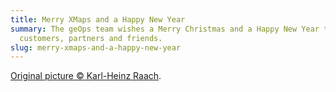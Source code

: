 ```yaml
---
title: Merry XMaps and a Happy New Year
summary: The geOps team wishes a Merry Christmas and a Happy New Year to all
  customers, partners and friends.
slug: merry-xmaps-and-a-happy-new-year
---
```

[Original picture © Karl-Heinz Raach](http://www.raach-foto.de/).
